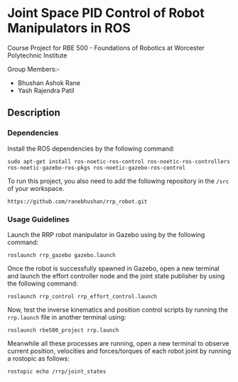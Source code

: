 # Joint Space PID Control of Robot Manipulators in ROS

Course Project for RBE 500 - Foundations of Robotics at Worcester Polytechnic Institute

Group Members:-
- Bhushan Ashok Rane
- Yash Rajendra Patil

## Description

### Dependencies

Install the ROS dependencies by the following command:

```
sudo apt-get install ros-noetic-ros-control ros-noetic-ros-controllers ros-noetic-gazebo-ros-pkgs ros-noetic-gazebo-ros-control
```

To run this project, you also need to add the following repository in the `/src` of your workspace.

```
https://github.com/ranebhushan/rrp_robot.git
```

### Usage Guidelines

Launch the RRP robot manipulator in Gazebo using by the following command:
```
roslaunch rrp_gazebo gazebo.launch
```

Once the robot is successfully spawned in Gazebo, open a new terminal and launch the effort controller node and the joint state publisher by using the following command:
```
roslaunch rrp_control rrp_effort_control.launch
```

Now, test the inverse kinematics and position control scripts by running the `rrp.launch` file in another terminal using:
```
roslaunch rbe500_project rrp.launch
```

Meanwhile all these processes are running, open a new terminal to observe current position, velocities and forces/torques of each robot joint by running a rostopic as follows:

```
rostopic echo /rrp/joint_states
```
